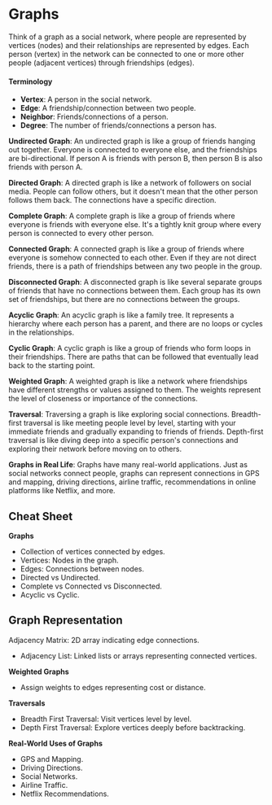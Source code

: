 # Graphs

Think of a graph as a social network, where people are represented by vertices (nodes) and their relationships are represented by edges. Each person (vertex) in the network can be connected to one or more other people (adjacent vertices) through friendships (edges).

#### Terminology

- **Vertex**: A person in the social network.
- **Edge**: A friendship/connection between two people.
- **Neighbor**: Friends/connections of a person.
- **Degree**: The number of friends/connections a person has.

**Undirected Graph**:
An undirected graph is like a group of friends hanging out together. Everyone is connected to everyone else, and the friendships are bi-directional. If person A is friends with person B, then person B is also friends with person A.

**Directed Graph**:
A directed graph is like a network of followers on social media. People can follow others, but it doesn't mean that the other person follows them back. The connections have a specific direction.

**Complete Graph**:
A complete graph is like a group of friends where everyone is friends with everyone else. It's a tightly knit group where every person is connected to every other person.

**Connected Graph**:
A connected graph is like a group of friends where everyone is somehow connected to each other. Even if they are not direct friends, there is a path of friendships between any two people in the group.

**Disconnected Graph**:
A disconnected graph is like several separate groups of friends that have no connections between them. Each group has its own set of friendships, but there are no connections between the groups.

**Acyclic Graph**:
An acyclic graph is like a family tree. It represents a hierarchy where each person has a parent, and there are no loops or cycles in the relationships.

**Cyclic Graph**:
A cyclic graph is like a group of friends who form loops in their friendships. There are paths that can be followed that eventually lead back to the starting point.

**Weighted Graph**:
A weighted graph is like a network where friendships have different strengths or values assigned to them. The weights represent the level of closeness or importance of the connections.

**Traversal**:
Traversing a graph is like exploring social connections. Breadth-first traversal is like meeting people level by level, starting with your immediate friends and gradually expanding to friends of friends. Depth-first traversal is like diving deep into a specific person's connections and exploring their network before moving on to others.

**Graphs in Real Life**:
Graphs have many real-world applications. Just as social networks connect people, graphs can represent connections in GPS and mapping, driving directions, airline traffic, recommendations in online platforms like Netflix, and more.

## Cheat Sheet

**Graphs**
- Collection of vertices connected by edges.
- Vertices: Nodes in the graph.
- Edges: Connections between nodes.
- Directed vs Undirected.
- Complete vs Connected vs Disconnected.
- Acyclic vs Cyclic.

**Graph Representation**
-

 Adjacency Matrix: 2D array indicating edge connections.
- Adjacency List: Linked lists or arrays representing connected vertices.

**Weighted Graphs**
- Assign weights to edges representing cost or distance.

**Traversals**
- Breadth First Traversal: Visit vertices level by level.
- Depth First Traversal: Explore vertices deeply before backtracking.

**Real-World Uses of Graphs**
- GPS and Mapping.
- Driving Directions.
- Social Networks.
- Airline Traffic.
- Netflix Recommendations.


